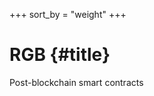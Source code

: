 +++
sort_by = "weight"
+++

# RGB {#title}

<div class="subtitle">Post-blockchain smart contracts</div>
